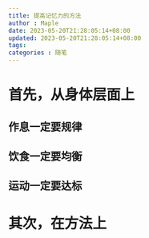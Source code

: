 ```yaml
---
title: 提高记忆力的方法
author : Maple
date: 2023-05-20T21:28:05:14+08:00
updated: 2023-05-20T21:28:05:14+08:00
tags: 
categories : 随笔
---
```




# 首先，从身体层面上

## 作息一定要规律

## 饮食一定要均衡

## 运动一定要达标

# 其次，在方法上

